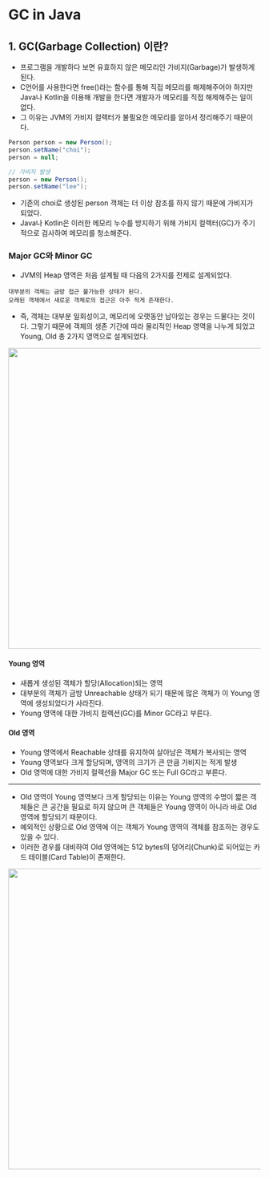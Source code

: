 # GC in Java
## 1. GC(Garbage Collection) 이란?
- 프로그램을 개발하다 보면 유효하지 않은 메모리인 가비지(Garbage)가 발생하게 된다.
- C언어를 사용한다면 free()라는 함수를 통해 직접 메모리를 해제해주어야 하지만 Java나 Kotlin을 이용해 개발을 한다면 개발자가 메모리를 직접 해제해주는 일이 없다.
- 그 이유는 JVM의 가비지 컬렉터가 불필요한 메모리를 알아서 정리해주기 때문이다.

```java
Person person = new Person();
person.setName("choi");
person = null;

// 가비지 발생
person = new Person();
person.setName("lee");
```

- 기존의 choi로 생성된 person 객체는 더 이상 참조를 하지 않기 때문에 가비지가 되었다.
- Java나 Kotlin은 이러한 메모리 누수를 방지하기 위해 가비지 컬렉터(GC)가 주기적으로 검사하여 메모리를 청소해준다.


### Major GC와 Minor GC
- JVM의 Heap 영역은 처음 설계될 때 다음의 2가지를 전제로 설계되었다.
```
대부분의 객체는 금방 접근 불가능한 상태가 된다.
오래된 객체에서 새로운 객체로의 접근은 아주 적게 존재한다.
```

- 즉, 객체는 대부분 일회성이고, 메모리에 오랫동안 남아있는 경우는 드물다는 것이다. 그렇기 때문에 객체의 생존 기간에 따라 물리적인 Heap 영역을 나누게 되었고 Young, Old 총 2가지 영역으로 설계되었다.

<p align="center"><img src="../images/gc_flow.png" width="600"></p>

#### Young 영역
- 새롭게 생성된 객체가 할당(Allocation)되는 영역
- 대부분의 객체가 금방 Unreachable 상태가 되기 때문에 많은 객체가 이 Young 영역에 생성되었다가 사라진다.
- Young 영역에 대한 가비지 컬렉션(GC)를 Minor GC라고 부른다.

#### Old 영역
- Young 영역에서 Reachable 상태를 유지하여 살아남은 객체가 복사되는 영역
- Young 영역보다 크게 할당되며, 영역의 크기가 큰 만큼 가비지는 적게 발생
- Old 영역에 대한 가비지 컬렉션을 Major GC 또는 Full GC라고 부른다.

---

- Old 영역이 Young 영역보다 크게 할당되는 이유는 Young 영역의 수명이 짧은 객체들은 큰 공간을 필요로 하지 않으며 큰 객체들은 Young 영역이 아니라 바로 Old 영역에 할당되기 때문이다.
- 예외적인 상황으로 Old 영역에 이는 객체가 Young 영역의 객체를 참조하는 경우도 있을 수 있다.
- 이러한 경우를 대비하여 Old 영역에는 512 bytes의 덩어리(Chunk)로 되어있는 카드 테이블(Card Table)이 존재한다.

<p align="center"><img src="../images/card_table.png" width="600"></p>









